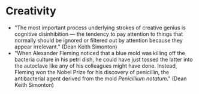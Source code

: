 # Creativity

 * "The most important process underlying strokes of creative genius is cognitive disinhibition — the tendency to pay attention to things that normally should be ignored or filtered out by attention because they appear irrelevant." (Dean Keith Simonton)
 * "When Alexander Fleming noticed that a blue mold was killing off the bacteria culture in his petri dish, he could have just tossed the latter into the autoclave like any of his colleagues might have done. Instead, Fleming won the Nobel Prize for his discovery of penicillin, the antibacterial agent derived from the mold *Penicillium notatum*." (Dean Keith Simonton)
